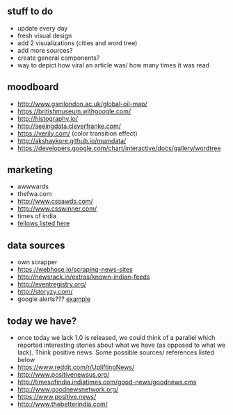 ## stuff to do
- update every day
- fresh visual design
- add 2 visualizations (cities and word tree)
- add more sources?
- create general components?
- way to depict how viral an article was/ how many times it was read


## moodboard
- http://www.gsmlondon.ac.uk/global-oil-map/
- https://britishmuseum.withgoogle.com/
- http://histography.io/
- http://seeingdata.cleverfranke.com/
- https://verily.com/ (color transition effect)
- http://akshaykore.github.io/mumdata/
- https://developers.google.com/chart/interactive/docs/gallery/wordtree


## marketing
- awwwards
- thefwa.com
- http://www.cssawds.com/
- http://www.csswinner.com/
- times of india
- [fellows listed here](https://github.com/pchhibber/docs/blob/master/data%20visualisation%20references.md) 

## data sources
- own scrapper
- https://webhose.io/scraping-news-sites
- http://newsrack.in/extras/known-indian-feeds
- http://eventregistry.org/
- http://storyzy.com/
- google alerts??? [example](https://github.com/nnhiti/google-alert-api)

## today we have?
- once today we lack 1.0 is released, we could think of a parallel which reported interesting stories about what we have (as opposed to what we lack). Think positive news. Some possible sources/ references listed below
- https://www.reddit.com/r/UpliftingNews/
- http://www.positivenewsus.org/
- http://timesofindia.indiatimes.com/good-news/goodnews.cms
- http://www.goodnewsnetwork.org/
- https://www.positive.news/
- http://www.thebetterindia.com/
